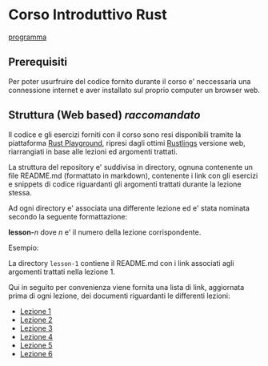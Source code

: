 # Corso Introduttivo Rust

[programma](https://github.com/RustRome/corso-rust/blob/master/Programma.md)

## Prerequisiti

Per poter usurfruire del codice fornito durante il corso e' neccessaria
una connessione internet e aver installato sul proprio computer un browser
web.

## Struttura (Web based) _raccomandato_

Il codice e gli esercizi forniti con il corso sono resi disponibili tramite
la piattaforma [Rust Playground](https://play.rust-lang.org/), ripresi dagli ottimi
[Rustlings](https://github.com/rust-lang/rustlings/tree/rustlings-1) versione web,
riarrangiati in base alle lezioni ed argomenti trattati.

La struttura del repository e' suddivisa in directory, ognuna contenente un
file README.md (formattato in markdown), contenente i link con gli esercizi
e snippets di codice riguardanti gli argomenti trattati durante la lezione
stessa.

Ad ogni directory e' associata una differente lezione ed e' stata nominata 
secondo la seguente formattazione:


**lesson-**_n_ dove _n_ e' il numero della lezione corrispondente.

Esempio:

La directory `lesson-1` contiene il README.md con i link associati agli argomenti trattati nella lezione 1.

Qui in seguito per convenienza viene fornita una lista di link, aggiornata prima di ogni lezione, dei documenti riguardanti le differenti lezioni:

- [Lezione 1](/lesson-1/README.md)
- [Lezione 2](/lesson-2/README.md)
- [Lezione 3](/lesson-3/README.md)
- [Lezione 4](/lesson-4/README.md)
- [Lezione 5](/lesson-5/README.md)
- [Lezione 6](/lesson-6/README.md)
